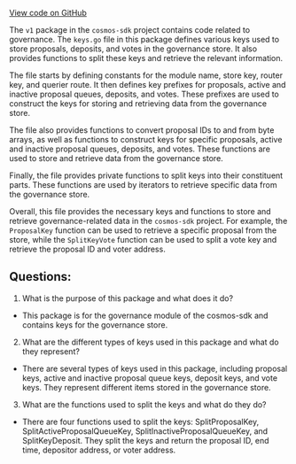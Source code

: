 [View code on GitHub](https://github.com/cosmos/cosmos-sdk.git/x/gov/migrations/v1/types.go)

The `v1` package in the `cosmos-sdk` project contains code related to governance. The `keys.go` file in this package defines various keys used to store proposals, deposits, and votes in the governance store. It also provides functions to split these keys and retrieve the relevant information.

The file starts by defining constants for the module name, store key, router key, and querier route. It then defines key prefixes for proposals, active and inactive proposal queues, deposits, and votes. These prefixes are used to construct the keys for storing and retrieving data from the governance store.

The file also provides functions to convert proposal IDs to and from byte arrays, as well as functions to construct keys for specific proposals, active and inactive proposal queues, deposits, and votes. These functions are used to store and retrieve data from the governance store.

Finally, the file provides private functions to split keys into their constituent parts. These functions are used by iterators to retrieve specific data from the governance store.

Overall, this file provides the necessary keys and functions to store and retrieve governance-related data in the `cosmos-sdk` project. For example, the `ProposalKey` function can be used to retrieve a specific proposal from the store, while the `SplitKeyVote` function can be used to split a vote key and retrieve the proposal ID and voter address.
## Questions: 
 1. What is the purpose of this package and what does it do?
- This package is for the governance module of the cosmos-sdk and contains keys for the governance store.

2. What are the different types of keys used in this package and what do they represent?
- There are several types of keys used in this package, including proposal keys, active and inactive proposal queue keys, deposit keys, and vote keys. They represent different items stored in the governance store.

3. What are the functions used to split the keys and what do they do?
- There are four functions used to split the keys: SplitProposalKey, SplitActiveProposalQueueKey, SplitInactiveProposalQueueKey, and SplitKeyDeposit. They split the keys and return the proposal ID, end time, depositor address, or voter address.